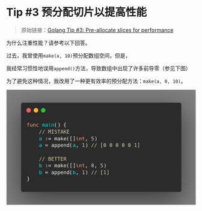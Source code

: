 # Tip #3 预分配切片以提高性能


>  原始链接：[Golang Tip #3: Pre-allocate slices for performance](https://twitter.com/func25/status/1727362895514943975)
>


为什么注重性能？请参考以下回答。

过去，我曾使用`make(a, 10)`预分配数组空间，但是，

我经常习惯性地误用`append()`方法，导致数组中出现了许多前导零（参见下图）

为了避免这种情况，我改用了一种更有效率的预分配方法：`make(a, 0, 10)`。

![](./images/003/003.jpeg)